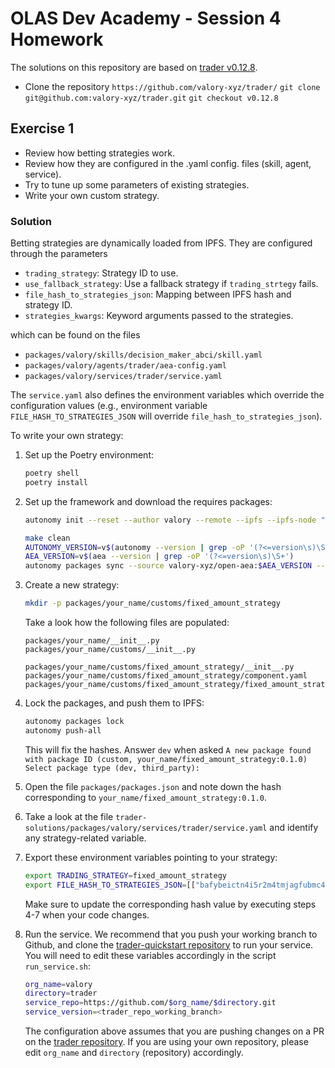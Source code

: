 # OLAS Dev Academy - Session 4 Homework

The solutions on this repository are based on [trader v0.12.8](https://github.com/valory-xyz/trader/releases/tag/v0.12.8).

- Clone the repository `https://github.com/valory-xyz/trader/`
    `git clone git@github.com:valory-xyz/trader.git`
    `git checkout v0.12.8`

## Exercise 1

- Review how betting strategies work.
- Review how they are configured in the .yaml config. files (skill, agent, service).
- Try to tune up some parameters of existing strategies.
- Write your own custom strategy.

### Solution

Betting strategies are dynamically loaded from IPFS. They are configured through the parameters

- `trading_strategy`: Strategy ID to use.
- `use_fallback_strategy`: Use a fallback strategy if `trading_strtegy` fails.
- `file_hash_to_strategies_json`: Mapping between IPFS hash and strategy ID.
- `strategies_kwargs`: Keyword arguments passed to the strategies.

which can be found on the files

- `packages/valory/skills/decision_maker_abci/skill.yaml`
- `packages/valory/agents/trader/aea-config.yaml`
- `packages/valory/services/trader/service.yaml`

The `service.yaml` also defines the environment variables which override the configuration values (e.g., environment variable `FILE_HASH_TO_STRATEGIES_JSON` will override `file_hash_to_strategies_json`).

To write your own strategy:

1. Set up the Poetry environment:

    ```bash
    poetry shell
    poetry install
    ```

2. Set up the framework and download the requires packages:

    ```bash
    autonomy init --reset --author valory --remote --ipfs --ipfs-node "/dns/registry.autonolas.tech/tcp/443/https"

    make clean
    AUTONOMY_VERSION=v$(autonomy --version | grep -oP '(?<=version\s)\S+')
    AEA_VERSION=v$(aea --version | grep -oP '(?<=version\s)\S+')
    autonomy packages sync --source valory-xyz/open-aea:$AEA_VERSION --source valory-xyz/open-autonomy:$AUTONOMY_VERSION --update-packages
    ```

3. Create a new strategy:

    ```bash
    mkdir -p packages/your_name/customs/fixed_amount_strategy
    ```

    Take a look how the following files are populated:

    ```text
    packages/your_name/__init__.py
    packages/your_name/customs/__init__.py

    packages/your_name/customs/fixed_amount_strategy/__init__.py
    packages/your_name/customs/fixed_amount_strategy/component.yaml
    packages/your_name/customs/fixed_amount_strategy/fixed_amount_strategy.py
    ```

4. Lock the packages, and push them to IPFS:

    ```bash
    autonomy packages lock
    autonomy push-all
    ```

    This will fix the hashes. Answer `dev` when asked `A new package found with package ID (custom, your_name/fixed_amount_strategy:0.1.0) Select package type (dev, third_party):`

5. Open the file `packages/packages.json` and note down the hash corresponding to `your_name/fixed_amount_strategy:0.1.0`.

6. Take a look at the file `trader-solutions/packages/valory/services/trader/service.yaml` and identify any strategy-related variable.

7. Export these environment variables pointing to your strategy:

    ```bash
    export TRADING_STRATEGY=fixed_amount_strategy
    export FILE_HASH_TO_STRATEGIES_JSON=[["bafybeictn4i5r2m4tmjagfubmc4xnxy6x4jezejv3udjsapudjyxfzeoeq",["fixed_amount_strategy"]],["bafybeihufqu2ra7vud4h6g2nwahx7mvdido7ff6prwnib2tdlc4np7dw24",["bet_amount_per_threshold"]],["bafybeif55cu7cf6znyma7kxus4wxa2doarhau2xmndo57iegshxorivwmq",["kelly_criterion"]]]

    ```

    Make sure to update the corresponding hash value by executing steps 4-7 when your code changes.

8. Run the service. We recommend that you push your working branch to Github, and clone the [trader-quickstart repository](https://github.com/valory-xyz/trader-quickstart) to run your service. You will need to edit these variables accordingly in the script `run_service.sh`:

    ```bash
    org_name=valory
    directory=trader
    service_repo=https://github.com/$org_name/$directory.git
    service_version=<trader_repo_working_branch>
    ```

    The configuration above assumes that you are pushing changes on a PR on the [trader repository](https://github.com/valory-xyz/trader). If you are using your own repository, please edit `org_name` and `directory` (repository) accordingly.
